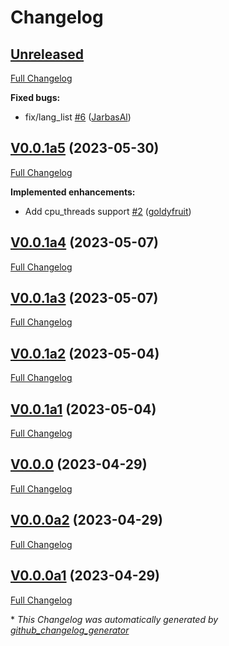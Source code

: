 # Changelog

## [Unreleased](https://github.com/OpenVoiceOS/ovos-stt-plugin-fasterwhisper/tree/HEAD)

[Full Changelog](https://github.com/OpenVoiceOS/ovos-stt-plugin-fasterwhisper/compare/V0.0.1a5...HEAD)

**Fixed bugs:**

- fix/lang\_list [\#6](https://github.com/OpenVoiceOS/ovos-stt-plugin-fasterwhisper/pull/6) ([JarbasAl](https://github.com/JarbasAl))

## [V0.0.1a5](https://github.com/OpenVoiceOS/ovos-stt-plugin-fasterwhisper/tree/V0.0.1a5) (2023-05-30)

[Full Changelog](https://github.com/OpenVoiceOS/ovos-stt-plugin-fasterwhisper/compare/V0.0.1a4...V0.0.1a5)

**Implemented enhancements:**

- Add cpu\_threads support [\#2](https://github.com/OpenVoiceOS/ovos-stt-plugin-fasterwhisper/pull/2) ([goldyfruit](https://github.com/goldyfruit))

## [V0.0.1a4](https://github.com/OpenVoiceOS/ovos-stt-plugin-fasterwhisper/tree/V0.0.1a4) (2023-05-07)

[Full Changelog](https://github.com/OpenVoiceOS/ovos-stt-plugin-fasterwhisper/compare/V0.0.1a3...V0.0.1a4)

## [V0.0.1a3](https://github.com/OpenVoiceOS/ovos-stt-plugin-fasterwhisper/tree/V0.0.1a3) (2023-05-07)

[Full Changelog](https://github.com/OpenVoiceOS/ovos-stt-plugin-fasterwhisper/compare/V0.0.1a2...V0.0.1a3)

## [V0.0.1a2](https://github.com/OpenVoiceOS/ovos-stt-plugin-fasterwhisper/tree/V0.0.1a2) (2023-05-04)

[Full Changelog](https://github.com/OpenVoiceOS/ovos-stt-plugin-fasterwhisper/compare/V0.0.1a1...V0.0.1a2)

## [V0.0.1a1](https://github.com/OpenVoiceOS/ovos-stt-plugin-fasterwhisper/tree/V0.0.1a1) (2023-05-04)

[Full Changelog](https://github.com/OpenVoiceOS/ovos-stt-plugin-fasterwhisper/compare/V0.0.0...V0.0.1a1)

## [V0.0.0](https://github.com/OpenVoiceOS/ovos-stt-plugin-fasterwhisper/tree/V0.0.0) (2023-04-29)

[Full Changelog](https://github.com/OpenVoiceOS/ovos-stt-plugin-fasterwhisper/compare/V0.0.0a2...V0.0.0)

## [V0.0.0a2](https://github.com/OpenVoiceOS/ovos-stt-plugin-fasterwhisper/tree/V0.0.0a2) (2023-04-29)

[Full Changelog](https://github.com/OpenVoiceOS/ovos-stt-plugin-fasterwhisper/compare/V0.0.0a1...V0.0.0a2)

## [V0.0.0a1](https://github.com/OpenVoiceOS/ovos-stt-plugin-fasterwhisper/tree/V0.0.0a1) (2023-04-29)

[Full Changelog](https://github.com/OpenVoiceOS/ovos-stt-plugin-fasterwhisper/compare/5356f4d38ac44eb0ee89cc304a04791d30cc5508...V0.0.0a1)



\* *This Changelog was automatically generated by [github_changelog_generator](https://github.com/github-changelog-generator/github-changelog-generator)*
